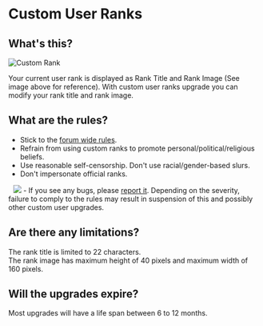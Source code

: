 Custom User Ranks
===

What's this?
---
<img src="https://i.imgur.com/XJddZ84.png" alt="Custom Rank"/>

Your current user rank is displayed as Rank Title and Rank Image (See image above for reference). With custom user ranks upgrade you can modify your rank title and rank image.<br>


What are the rules?
---
- Stick to the <a href="https://forum.snahp.it/viewtopic.php?f=70&t=252" target="_blank">forum wide rules</a>.
- Refrain from using custom ranks to promote personal/political/religious beliefs.
- Use reasonable self-censorship. Don't use racial/gender-based slurs.
- Don't impersonate official ranks.
<img src="https://i.imgur.com/TSRAVzL.png" style="margin-left: 10px;"/>
- If you see any bugs, please <a href="https://forum.snahp.it/viewtopic.php?f=8&t=58772">report it</a>.
Depending on the severity, failure to comply to the rules may result in suspension of this and possibly other custom user upgrades.


Are there any limitations?
---
The rank title is limited to 22 characters.  
The rank image has maximum height of 40 pixels and maximum width of 160 pixels.

Will the upgrades expire?
---
Most upgrades will have a life span between 6 to 12 months.
